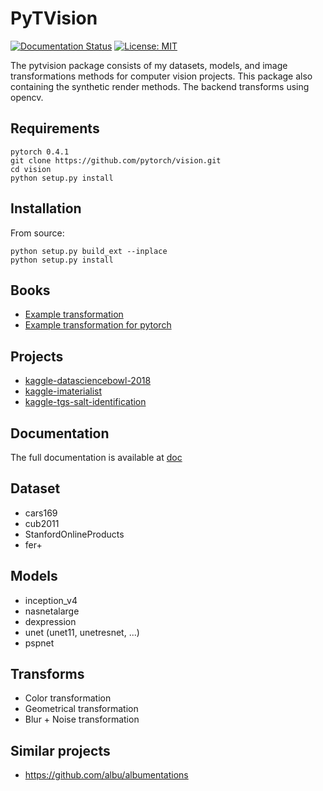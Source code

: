 # PyTVision
[![Documentation Status](https://readthedocs.org/projects/pytorchvision/badge/?version=latest)](https://pytorchvision.readthedocs.io/en/latest/?badge=latest) 
[![License: MIT](https://img.shields.io/badge/License-MIT-blue.svg)](LICENSE)

The pytvision package consists of my datasets, models, and image transformations methods for computer vision projects. This package also containing the synthetic render methods. The backend transforms using opencv.


## Requirements

    pytorch 0.4.1
    git clone https://github.com/pytorch/vision.git
    cd vision
    python setup.py install


## Installation

From source:

    python setup.py build_ext --inplace
    python setup.py install


## Books

- [Example transformation](https://github.com/pedrodiamel/pytorchvision/blob/master/books/example_transforms.ipynb)
- [Example transformation for pytorch](https://github.com/pedrodiamel/pytorchvision/blob/master/books/example_tranforms_pytorch.ipynb)


## Projects

- [kaggle-datasciencebowl-2018](https://github.com/pedrodiamel/kaggle-datasciencebowl-2018)
- [kaggle-imaterialist](https://github.com/pedrodiamel/kaggle-imaterialist)
- [kaggle-tgs-salt-identification](https://github.com/pedrodiamel/kaggle-tgs-salt-identification)

## Documentation
The full documentation is available at [doc](https://pytorchvision.readthedocs.io/en/latest/)

## Dataset

- cars169 
- cub2011
- StanfordOnlineProducts
- fer+

## Models

- inception_v4
- nasnetalarge
- dexpression
- unet (unet11, unetresnet, ...)
- pspnet

## Transforms

- Color transformation
- Geometrical transformation
- Blur + Noise transformation

## Similar projects 

- https://github.com/albu/albumentations


<!-- 

https://www.youtube.com/watch?v=oJsUvBQyHBs

## Building the documentation
1. Go to `docs/` directory
```
cd docs
```
2. Install required libraries
```
pip install -r requirements.txt
```
3. Build html files
```
make html
```
4. Open `_build/html/index.html` in browser. 
-->


